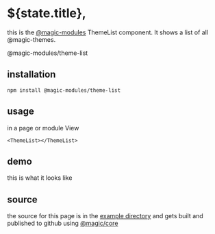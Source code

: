 # ${state.title},

this is the
[@magic-modules](https://github.com/magic-modules)
ThemeList component. It shows a list of all @magic-themes.

<GitBadges>@magic-modules/theme-list</GitBadges>

## installation

`npm install @magic-modules/theme-list`

## usage

in a page or module View

`<ThemeList></ThemeList>`

## demo

this is what it looks like

<ThemeList></ThemeList>

## source

the source for this page is in the
[example directory](https://github.com/magic-modules/theme-list/tree/master/example)
and gets built and published to github using
[@magic/core](https://github.com/magic/core)
